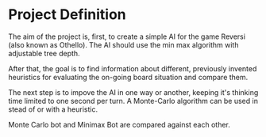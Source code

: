 Project Definition
==================

The aim of the project is, first, to create a simple AI for the game Reversi (also known as Othello). The AI should use the min max algorithm with adjustable tree depth.

After that, the goal is to find information about different, previously invented heuristics for evaluating the on-going board situation and compare them.

The next step is to impove the AI in one way or another, keeping it's thinking time limited to one second per turn. A Monte-Carlo algorithm can be used in stead of or with a heuristic.

Monte Carlo bot and Minimax Bot are compared against each other.

